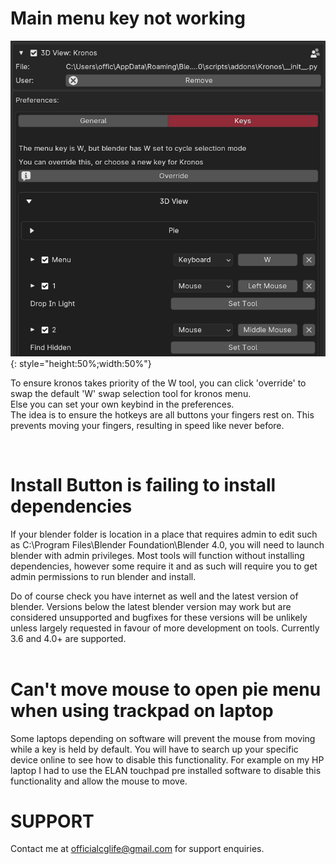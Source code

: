 
<h1> Main menu key not working </h1>

![Alt Text](images/hotkey.png){: style="height:50%;width:50%"}

To ensure kronos takes priority of the W tool, you can click  'override' to swap the default 'W' swap selection tool for kronos menu.
<br>
Else you can set your own keybind in the preferences.
<br>
The idea is to ensure the hotkeys are all buttons your fingers rest on. This prevents moving your fingers,
resulting in speed like never before.

<br>

<h1> Install Button is failing to install dependencies </h1>

If your blender folder is location in a place that requires admin to edit such as C:\Program Files\Blender Foundation\Blender 4.0,
you will need to launch blender with admin privileges. Most tools will function without installing dependencies, however some require it and
as such will require you to get admin permissions to run blender and install.
<br>

 Do of course check you have internet as well and the latest version of blender.
Versions below the latest blender version may work but are considered unsupported and bugfixes for these versions will be unlikely unless largely requested
in favour of more development on tools. Currently 3.6 and 4.0+ are supported.
<br>
<br>

<h1> Can't move mouse to open pie menu when using trackpad on laptop </h1>

Some laptops depending on software will prevent the mouse from moving while a key is held by default. You will have to search up
your specific device online to see how to disable this functionality. For example on my HP laptop I had to use the ELAN touchpad
pre installed software to disable this functionality and allow the mouse to move.
<br>


<h1> SUPPORT </h1>

Contact me at officialcglife@gmail.com for support enquiries.

